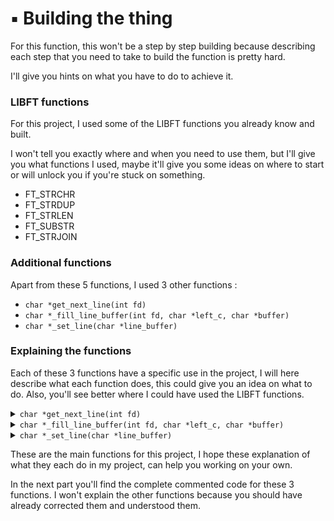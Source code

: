 # ▪️ Building the thing

For this function, this won't be a step by step building because describing each step that you need to take to build the function is pretty hard.

I'll give you hints on what you have to do to achieve it.

### LIBFT functions

For this project,  I used some of the LIBFT functions you already know and built.

I won't tell you exactly where and when you need to use them, but I'll give you what functions I used, maybe it'll give you some ideas on where to start or will unlock you if you're stuck on something.

* FT\_STRCHR
* FT\_STRDUP
* FT\_STRLEN
* FT\_SUBSTR
* FT\_STRJOIN

### Additional functions

Apart from these 5 functions, I used 3 other functions :

* `char *get_next_line(int fd)`
* `char *_fill_line_buffer(int fd, char *left_c, char *buffer)`
* `char *_set_line(char *line_buffer)`

### Explaining the functions

Each of these 3 functions have a specific use in the project, I will here describe what each function does, this could give you an idea on what to do. Also, you'll see better where I could have used the LIBFT functions.

<details>

<summary><code>char *get_next_line(int fd)</code></summary>

The main function get\_next\_line mainly makes some check about the file descriptor and the different memory allocation that could go wrong.

Once all checks are done, it calls the `_fill_line_buffer` function to read in the file descriptor until it find a `\n` or `\0` character.

Once the line variable is filled, we free the buffer so we don't have any memory leaks, since it's not used after that.

Once the buffer is freed, we set the line with the `_set_line` function and we return the line, storing the return value of `_set_line` in a static variable so that next time we call the `get_next_line` function we have access to the first characters of the line that may have been read before.

i.e. our file contains `1\n234\0`, our `BUFFER_SIZE` is 4.\
The first time we'll read through the file we'll read `1\n23` so what we are going to store in our static variable is `23` because the next time we call the function on the same file descriptor it will start reading at the `4` character in the file.

</details>

<details>

<summary><code>char *_fill_line_buffer(int fd, char *left_c, char *buffer)</code></summary>

This function fills the `line` buffer.

It will read BUFFER\_SIZE characters in each iteration until there's a `\n` or `\0` character in the line buffer.

Each time through the loop, it will check if there is already data in the `left_c` buffer, if there is, it will append the new read characters to it. If not, it will duplicate the content of the read buffer into the `left_c` buffer.

If a `\n` is found, it will break out of the loop and return the `left_c` buffer after appending the read characters to it.

</details>

<details>

<summary><code>char *_set_line(char *line_buffer)</code></summary>

This function take the line buffer as parameter, it reads in it until a `\n` or `\0` character is found, meaning the end of a line, or the end of the file.

This function sets the `line_buffer` a `\0` at the end of the line inside of it and it returns a substring of the buffer from the end of the line, to the end of the buffer.\
This substring is returned as `left_c`.

</details>

These are the main functions for this project, I hope these explanation of what they each do in my project, can help you working on your own.

In the next part you'll find the complete commented code for these 3 functions. I won't explain the other functions because you should have already corrected them and understood them.&#x20;
